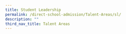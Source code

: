 ```yaml
---
title: Student Leadership
permalink: /direct-school-admission/Talent-Areas/sl/
description: ""
third_nav_title: Talent Areas
---
```

